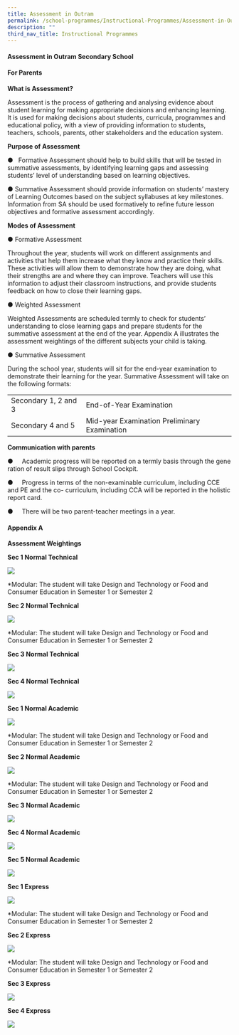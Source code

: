 ```yaml
---
title: Assessment in Outram
permalink: /school-programmes/Instructional-Programmes/Assessment-in-Outram/
description: ""
third_nav_title: Instructional Programmes
---
```

#### Assessment in Outram Secondary School 


#### For Parents


 
**What is Assessment?**

Assessment is the process of gathering and analysing evidence about student learning for making appropriate decisions and enhancing learning. It is used for making decisions about students, curricula, programmes and educational policy, with a view of providing information to students, teachers, schools, parents, other stakeholders and the education system.

**Purpose of Assessment**

  

**●**   Formative Assessment should help to build skills that will be tested in summative assessments, by identifying learning gaps and assessing students’ level of understanding based on learning objectives.  
  
● Summative Assessment should provide information on students’ mastery of Learning Outcomes based on the subject syllabuses at key milestones. Information from SA should be used formatively to refine future lesson objectives and formative assessment accordingly.

  
**Modes of Assessment**  
  
● Formative Assessment  
  
Throughout the year, students will work on different assignments and activities that help them increase what they know and practice their skills. These activities will allow them to demonstrate how they are doing, what their strengths are and where they can improve. Teachers will use this information to adjust their classroom instructions, and provide students feedback on how to close their learning gaps.  
  
● Weighted Assessment  
  
Weighted Assessments are scheduled termly to check for students’ understanding to close learning gaps and prepare students for the summative assessment at the end of the year. Appendix A illustrates the assessment weightings of the different subjects your child is taking.  
  
● Summative Assessment  
  
During the school year, students will sit for the end-year examination to demonstrate their learning for the year. Summative Assessment will take on the following formats:  
  
  

|                      |                                              |
|----------------------|----------------------------------------------|
| Secondary 1, 2 and 3 |            End-of-Year Examination           |
|   Secondary 4 and 5  | Mid-year Examination Preliminary Examination |

  

**Communication with parents**

●     Academic progress will be reported on a termly basis through the generation of result slips through School Cockpit.

●     Progress in terms of the non-examinable curriculum, including CCE and PE and the co- curriculum, including CCA will be reported in the holistic report card.

●     There will be two parent-teacher meetings in a year.

  

#### Appendix A


**Assessment Weightings**




**Sec 1 Normal Technical**

![](/images/Instructional%20Programmes/Assessment%20in%20Outram/A01.jpg)  


\*Modular: The student will take Design and Technology or Food and Consumer Education in Semester 1 or Semester 2

**Sec 2 Normal Technical**

![](/images/Instructional%20Programmes/Assessment%20in%20Outram/A02.jpg)

\*Modular: The student will take Design and Technology or Food and Consumer Education in Semester 1 or Semester 2

**Sec 3 Normal Technical**  

![](/images/Instructional%20Programmes/Assessment%20in%20Outram/A03.jpg)

**Sec 4 Normal Technical**

![](/images/Instructional%20Programmes/Assessment%20in%20Outram/A04.jpg)

**Sec 1 Normal Academic** 


![](/images/Instructional%20Programmes/Assessment%20in%20Outram/A05.jpg)

\*Modular: The student will take Design and Technology or Food and Consumer Education in Semester 1 or Semester 2

  

**Sec 2 Normal Academic**

![](/images/Instructional%20Programmes/Assessment%20in%20Outram/A06.jpg)

\*Modular: The student will take Design and Technology or Food and Consumer Education in Semester 1 or Semester 2

**Sec 3 Normal Academic** 

![](/images/Instructional%20Programmes/Assessment%20in%20Outram/A07.jpg)

**Sec 4 Normal Academic**

![](/images/Instructional%20Programmes/Assessment%20in%20Outram/A08.jpg)

**Sec 5 Normal Academic**

![](/images/Instructional%20Programmes/Assessment%20in%20Outram/A09.jpg)

**Sec 1 Express**

![](/images/Instructional%20Programmes/Assessment%20in%20Outram/A10.jpg)

\*Modular: The student will take Design and Technology or Food and Consumer Education in Semester 1 or Semester 2

**Sec 2 Express**

![](/images/Instructional%20Programmes/Assessment%20in%20Outram/A11.jpg)

\*Modular: The student will take Design and Technology or Food and Consumer Education in Semester 1 or Semester 2

**Sec 3 Express** 

![](/images/Instructional%20Programmes/Assessment%20in%20Outram/A12.jpg)

**Sec 4 Express**

![](/images/Instructional%20Programmes/Assessment%20in%20Outram/A13.jpg)